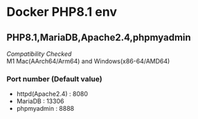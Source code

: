 # Docker PHP8.1 env  

## PHP8.1,MariaDB,Apache2.4,phpmyadmin  
*Compatibility Checked*   
M1 Mac(AArch64/Arm64)  and Windows(x86-64/AMD64)  
### Port number (Default value)
* httpd(Apache2.4) : 8080
* MariaDB : 13306
* phpmyadmin : 8888
